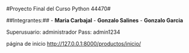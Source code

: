 #Proyecto Final del Curso Python 44470#

##Integrantes:##
    - **Maria Carbajal**
    - **Gonzalo Salines**
    - **Gonzalo Garcia**

Superusuario: administrador
Pass: admin1234

página de inicio http://127.0.0.1:8000/productos/inicio/
